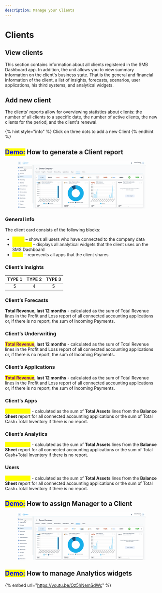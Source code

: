 ```yaml
---
description: Manage your Clients
---
```


# Clients

## View clients

This section contains information about all clients registered in the SMB Dashboard app. In addition, the unit allows you to view summary information on the client's business state. That is the general and financial information of the client, a list of insights, forecasts, scenarios, user applications, his third systems, and analytical widgets.

## Add new client

The clients' reports allow for overviewing statistics about clients: the number of all clients to a specific date, the number of active clients, the new clients for the period, and the client's renewal.

{% hint style="info" %}
Click on three dots to add a new Client&#x20;
{% endhint %}

## <mark style="color:blue;">Demo:</mark> How to generate a Client report

<figure><img src="../../.gitbook/assets/Animation.gif" alt=""><figcaption></figcaption></figure>

### General info&#x20;

The client card consists of the following blocks:

* <mark style="color:yellow;">**Users**</mark> – shows all users who have connected to the company data
* <mark style="color:yellow;">**Analytics**</mark> <mark style="color:yellow;"></mark><mark style="color:yellow;"></mark> – displays all analytical widgets that the client uses on the SMS Dashboard
* <mark style="color:yellow;">**Apps**</mark> <mark style="color:yellow;"></mark><mark style="color:yellow;"></mark> – represents all apps that the client shares

### Client’s Insights

| TYPE 1 | TYPE 2 | TYPE 3 |
| :----: | :----: | :----: |
|    5   |    4   |    5   |

### Client’s Forecasts

**Total Revenue, last 12 months** - calculated as the sum of Total Revenue lines in the Profit and Loss report of all connected accounting applications or, if there is no report, the sum of Incoming Payments.

### Client’s Underwriting

<mark style="color:purple;">**Total Revenue**</mark>**, last 12 months** - calculated as the sum of Total Revenue lines in the Profit and Loss report of all connected accounting applications or, if there is no report, the sum of Incoming Payments.

### Client’s Applications

<mark style="color:purple;">**Total Revenue**</mark>**, last 12 months** - calculated as the sum of Total Revenue lines in the Profit and Loss report of all connected accounting applications or, if there is no report, the sum of Incoming Payments.

### Client’s Apps

<mark style="color:yellow;">**Total Assets**</mark> - calculated as the sum of **Total Assets** lines from the **Balance Sheet** report for all connected accounting applications or the sum of Total Cash+Total Inventory if there is no report.

### Client’s Analytics&#x20;

<mark style="color:yellow;">**Total Assets**</mark> - calculated as the sum of **Total Assets** lines from the **Balance Sheet** report for all connected accounting applications or the sum of Total Cash+Total Inventory if there is no report.

### Users

<mark style="color:yellow;">**Total Assets**</mark> - calculated as the sum of **Total Assets** lines from the **Balance Sheet** report for all connected accounting applications or the sum of Total Cash+Total Inventory if there is no report.

## <mark style="color:blue;">Demo:</mark> How to assign Manager to a Client

<figure><img src="../../.gitbook/assets/Animation.gif" alt=""><figcaption></figcaption></figure>

## <mark style="color:blue;">Demo:</mark> How to manage Analytics widgets

{% embed url="https://youtu.be/Oz5hNemSdWc" %}

